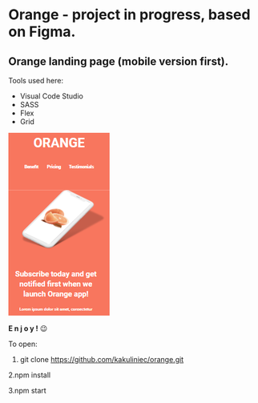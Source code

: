 # Orange - project in progress, based on Figma.
## Orange landing page (mobile version first).


Tools used here:
- Visual Code Studio
- SASS
- Flex
- Grid

![Cover of this project](src/assets/img/cover.PNG)

**E n j o y !** 😉

To open:

1. git clone https://github.com/kakuliniec/orange.git

2.npm install

3.npm start
